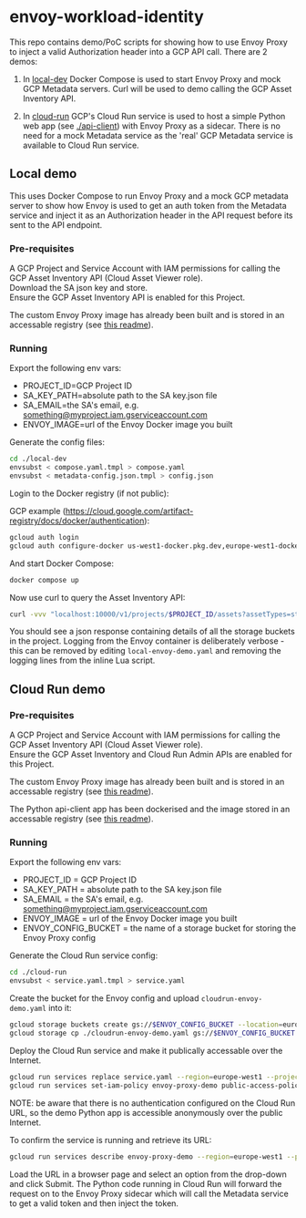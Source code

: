 # envoy-workload-identity

This repo contains demo/PoC scripts for showing how to use Envoy Proxy to inject a valid Authorization header into a GCP API call. There are 2 demos:

1. In [local-dev](./local-dev/) Docker Compose is used to start Envoy Proxy and mock GCP Metadata servers. Curl will be used to demo calling the GCP Asset Inventory API.

1. In [cloud-run](./cloud-run) GCP's Cloud Run service is used to host a simple Python web app (see [./api-client](./api-client)) with Envoy Proxy as a sidecar. There is no need for a mock Metadata service as the 'real' GCP Metadata service is available to Cloud Run service.

## Local demo

This uses Docker Compose to run Envoy Proxy and a mock GCP metadata server to show how Envoy is used to get an auth token from the Metadata service and inject it as an Authorization header in the API request before its sent to the API endpoint.

### Pre-requisites

A GCP Project and Service Account with IAM permissions for calling the GCP Asset Inventory API (Cloud Asset Viewer role).  
Download the SA json key and store.  
Ensure the GCP Asset Inventory API is enabled for this Project.  

The custom Envoy Proxy image has already been built and is stored in an accessable registry (see [this readme](./envoyproxy/README.md)).

### Running

Export the following env vars:

- PROJECT_ID=GCP Project ID
- SA_KEY_PATH=absolute path to the SA key.json file
- SA_EMAIL=the SA's email, e.g. something@myproject.iam.gserviceaccount.com
- ENVOY_IMAGE=url of the Envoy Docker image you built

Generate the config files:

```bash
cd ./local-dev
envsubst < compose.yaml.tmpl > compose.yaml
envsubst < metadata-config.json.tmpl > config.json
```

Login to the Docker registry (if not public):

GCP example (<https://cloud.google.com/artifact-registry/docs/docker/authentication>):

```bash
gcloud auth login
gcloud auth configure-docker us-west1-docker.pkg.dev,europe-west1-docker.pkg.dev
```

And start Docker Compose:

```bash
docker compose up
```

Now use curl to query the Asset Inventory API:

```bash
curl -vvv "localhost:10000/v1/projects/$PROJECT_ID/assets?assetTypes=storage.googleapis.com/Bucket&contentType=RESOURCE"
```

You should see a json response containing details of all the storage buckets in the project. Logging from the Envoy container is deliberately verbose - this can be removed by editing `local-envoy-demo.yaml` and removing the logging lines from the inline Lua script.

## Cloud Run demo

### Pre-requisites

A GCP Project and Service Account with IAM permissions for calling the GCP Asset Inventory API (Cloud Asset Viewer role).  
Ensure the GCP Asset Inventory and Cloud Run Admin APIs are enabled for this Project.  

The custom Envoy Proxy image has already been built and is stored in an accessable registry (see [this readme](./envoyproxy/README.md)).

The Python api-client app has been dockerised and the image stored in an accessable registry (see [this readme](./api-client/README.md)).

### Running

Export the following env vars:

- PROJECT_ID = GCP Project ID
- SA_KEY_PATH = absolute path to the SA key.json file
- SA_EMAIL = the SA's email, e.g. something@myproject.iam.gserviceaccount.com
- ENVOY_IMAGE = url of the Envoy Docker image you built
- ENVOY_CONFIG_BUCKET = the name of a storage bucket for storing the Envoy Proxy config

Generate the Cloud Run service config:

```bash
cd ./cloud-run
envsubst < service.yaml.tmpl > service.yaml
```

Create the bucket for the Envoy config and upload `cloudrun-envoy-demo.yaml` into it:

```bash
gcloud storage buckets create gs://$ENVOY_CONFIG_BUCKET --location=europe-west1 --project=$PROJECT_ID
gcloud storage cp ./cloudrun-envoy-demo.yaml gs://$ENVOY_CONFIG_BUCKET
```

Deploy the Cloud Run service and make it publically accessable over the Internet.

```bash
gcloud run services replace service.yaml --region=europe-west1 --project=$PROJECT_ID
gcloud run services set-iam-policy envoy-proxy-demo public-access-policy.yaml --region=europe-west1 --project=$PROJECT_ID
```

NOTE: be aware that there is no authentication configured on the Cloud Run URL, so the demo Python app is accessible anonymously over the public Internet.

To confirm the service is running and retrieve its URL:

```bash
gcloud run services describe envoy-proxy-demo --region=europe-west1 --project=$PROJECT_ID
```

Load the URL in a browser page and select an option from the drop-down and click Submit. The Python code running in Cloud Run will forward the request on to the Envoy Proxy sidecar which will call the Metadata service to get a valid token and then inject the token.
